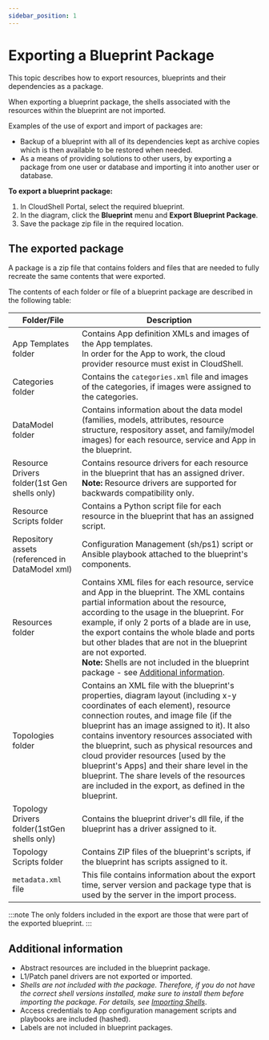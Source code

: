 ```yaml
---
sidebar_position: 1
---
```


# Exporting a Blueprint Package

This topic describes how to export resources, blueprints and their dependencies as a package.

When exporting a blueprint package, the shells associated with the resources within the blueprint are not imported.

Examples of the use of export and import of packages are:

- Backup of a blueprint with all of its dependencies kept as archive copies which is then available to be restored when needed.
- As a means of providing solutions to other users, by exporting a package from one user or database and importing it into another user or database.

**To export a blueprint package:**

1. In CloudShell Portal, select the required blueprint.
2. In the diagram, click the **Blueprint** menu and **Export Blueprint Package**.
3. Save the package zip file in the required location.

## The exported package

A package is a zip file that contains folders and files that are needed to fully recreate the same contents that were exported.

The contents of each folder or file of a blueprint package are described in the following table:

| Folder/File | Description |
| --- | --- |
| App Templates folder | Contains App definition XMLs and images of the App templates.<br/>In order for the App to work, the cloud provider resource must exist in CloudShell. |
| Categories folder | Contains the `categories.xml` file and images of the categories, if images were assigned to the categories. |
| DataModel folder | Contains information about the data model (families, models, attributes, resource structure, respository asset, and family/model images) for each resource, service and App in the blueprint. |
| Resource Drivers folder(1st Gen shells only) | Contains resource drivers for each resource in the blueprint that has an assigned driver.<br/>**Note:** Resource drivers are supported for backwards compatibility only. |
| Resource Scripts folder | Contains a Python script file for each resource in the blueprint that has an assigned script. |
| Repository assets (referenced in DataModel xml) | Configuration Management (sh/ps1) script or Ansible playbook attached to the blueprint's components. |
| Resources folder | Contains XML files for each resource, service and App in the blueprint. The XML contains partial information about the resource, according to the usage in the blueprint. For example, if only 2 ports of a blade are in use, the export contains the whole blade and ports but other blades that are not in the blueprint are not exported.<br/>**Note:** Shells are not included in the blueprint package - see [Additional information](https://help.quali.com/Online%20Help/0.0/Portal/Content/CSP/LAB-MNG/Exprt-Imprt/Blprnt-Exprt.htm?Highlight=Exporting%20a%20Blueprint%20Package#Addition). |
| Topologies folder | Contains an XML file with the blueprint's properties, diagram layout (including x-y coordinates of each element), resource connection routes, and image file (if the blueprint has an image assigned to it). It also contains inventory resources associated with the blueprint, such as physical resources and cloud provider resources \[used by the blueprint's Apps\] and their share level in the blueprint. The share levels of the resources are included in the export, as defined in the blueprint. |
| Topology Drivers folder(1stGen shells only) | Contains the blueprint driver's dll file, if the blueprint has a driver assigned to it. |
| Topology Scripts folder | Contains ZIP files of the blueprint's scripts, if the blueprint has scripts assigned to it. |
| `metadata.xml` file | This file contains information about the export time, server version and package type that is used by the server in the import process. |
:::note
The only folders included in the export are those that were part of the exported blueprint.
:::
## Additional information

- Abstract resources are included in the blueprint package.
- L1/Patch panel drivers are not exported or imported.
- *Shells are not included with the package. Therefore, if you do not have the correct shell versions installed, make sure to install them before importing the package. For details, see [Importing Shells](https://help.quali.com/Online%20Help/0.0/Portal/Content/CSP/MNG/Mng-Shells.htm#Adding)*.
- Access credentials to App configuration management scripts and playbooks are included (hashed).
- Labels are not included in blueprint packages.
